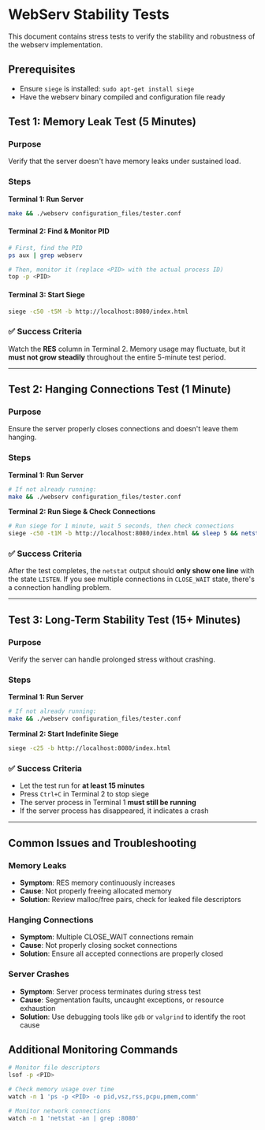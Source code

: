 # WebServ Stability Tests

This document contains stress tests to verify the stability and robustness of the webserv implementation.

## Prerequisites

- Ensure `siege` is installed: `sudo apt-get install siege`
- Have the webserv binary compiled and configuration file ready

## Test 1: Memory Leak Test (5 Minutes)

### Purpose
Verify that the server doesn't have memory leaks under sustained load.

### Steps

**Terminal 1: Run Server**
```bash
make && ./webserv configuration_files/tester.conf
```

#### Terminal 2: Find & Monitor PID
```bash
# First, find the PID
ps aux | grep webserv

# Then, monitor it (replace <PID> with the actual process ID)
top -p <PID>
```

#### Terminal 3: Start Siege
```bash
siege -c50 -t5M -b http://localhost:8080/index.html
```

### ✅ Success Criteria
Watch the **RES** column in Terminal 2. Memory usage may fluctuate, but it **must not grow steadily** throughout the entire 5-minute test period.

---

## Test 2: Hanging Connections Test (1 Minute)

### Purpose
Ensure the server properly closes connections and doesn't leave them hanging.

### Steps

**Terminal 1: Run Server**
```bash
# If not already running:
make && ./webserv configuration_files/tester.conf
```

**Terminal 2: Run Siege & Check Connections**
```bash
# Run siege for 1 minute, wait 5 seconds, then check connections
siege -c50 -t1M -b http://localhost:8080/index.html && sleep 5 && netstat -an | grep ":8080"
```

### ✅ Success Criteria
After the test completes, the `netstat` output should **only show one line** with the state `LISTEN`. If you see multiple connections in `CLOSE_WAIT` state, there's a connection handling problem.

---

## Test 3: Long-Term Stability Test (15+ Minutes)

### Purpose
Verify the server can handle prolonged stress without crashing.

### Steps

**Terminal 1: Run Server**
```bash
# If not already running:
make && ./webserv configuration_files/tester.conf
```

**Terminal 2: Start Indefinite Siege**
```bash
siege -c25 -b http://localhost:8080/index.html
```

### ✅ Success Criteria
- Let the test run for **at least 15 minutes**
- Press `Ctrl+C` in Terminal 2 to stop siege
- The server process in Terminal 1 **must still be running**
- If the server process has disappeared, it indicates a crash

---

## Common Issues and Troubleshooting

### Memory Leaks
- **Symptom**: RES memory continuously increases
- **Cause**: Not properly freeing allocated memory
- **Solution**: Review malloc/free pairs, check for leaked file descriptors

### Hanging Connections
- **Symptom**: Multiple CLOSE_WAIT connections remain
- **Cause**: Not properly closing socket connections
- **Solution**: Ensure all accepted connections are properly closed

### Server Crashes
- **Symptom**: Server process terminates during stress test
- **Cause**: Segmentation faults, uncaught exceptions, or resource exhaustion
- **Solution**: Use debugging tools like `gdb` or `valgrind` to identify the root cause

## Additional Monitoring Commands

```bash
# Monitor file descriptors
lsof -p <PID>

# Check memory usage over time
watch -n 1 'ps -p <PID> -o pid,vsz,rss,pcpu,pmem,comm'

# Monitor network connections
watch -n 1 'netstat -an | grep :8080'
```